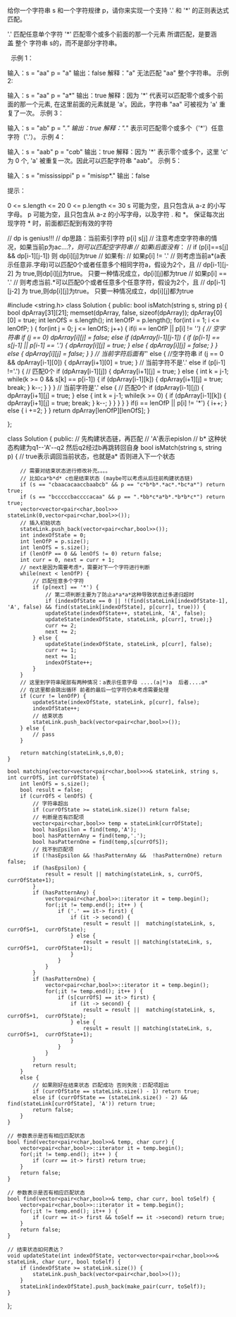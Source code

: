 给你一个字符串 s 和一个字符规律 p，请你来实现一个支持 '.' 和 '*' 的正则表达式匹配。

'.' 匹配任意单个字符
'*' 匹配零个或多个前面的那一个元素
所谓匹配，是要涵盖 整个 字符串 s的，而不是部分字符串。

 
示例 1：

输入：s = "aa" p = "a"
输出：false
解释："a" 无法匹配 "aa" 整个字符串。
示例 2:

输入：s = "aa" p = "a*"
输出：true
解释：因为 '*' 代表可以匹配零个或多个前面的那一个元素, 在这里前面的元素就是 'a'。因此，字符串 "aa" 可被视为 'a' 重复了一次。
示例 3：

输入：s = "ab" p = ".*"
输出：true
解释：".*" 表示可匹配零个或多个（'*'）任意字符（'.'）。
示例 4：

输入：s = "aab" p = "c*a*b"
输出：true
解释：因为 '*' 表示零个或多个，这里 'c' 为 0 个, 'a' 被重复一次。因此可以匹配字符串 "aab"。
示例 5：

输入：s = "mississippi" p = "mis*is*p*."
输出：false
 

提示：

0 <= s.length <= 20
0 <= p.length <= 30
s 可能为空，且只包含从 a-z 的小写字母。
p 可能为空，且只包含从 a-z 的小写字母，以及字符 . 和 *。
保证每次出现字符 * 时，前面都匹配到有效的字符


// dp is genius!!!
// dp思路：当前索引字符 p[i] s[j] 
// 注意考虑空字符串的情况，如果当前p为a*c*....?*，则可以匹配空字符串
// 如果i后面没有*：
// 		if (p[i]==s[j] && dp[i-1][j-1]) 则 dp[i][j]为true
// 如果有:
//		如果p[i] != '.'
// 			则考虑当前a*(a表示任意非.字母)可以匹配0个或者任意多个相同字符a，假设为2个，且
//			dp[i-1][j-2] 为 true,则dp[i][j]为true。  只要一种情况成立，dp[i][j]都为true
//		如果p[i] == '.'
// 			则考虑当前.*可以匹配0个或者任意多个任意字符，假设为2个，且
//			dp[i-1][j-2] 为 true,则dp[i][j]为true。  只要一种情况成立，dp[i][j]都为true


#include <string.h>
class Solution {
public:
    bool isMatch(string s, string p) {
        bool dpArray[31][21];
        memset(dpArray, false, sizeof(dpArray));
        dpArray[0][0] = true;
        int lenOfS = s.length();
        int lenOfP = p.length();
        for(int i = 1; i <= lenOfP; ) {
            for(int j = 0; j <= lenOfS; j++) {
                if(i == lenOfP  || p[i] != '*') {
					// 空字符串
                    if (j == 0) dpArray[i][j] = false;
                    else if (dpArray[i-1][j-1]) {
                        if (p[i-1] == s[j-1] || p[i-1] == '.') {
                           dpArray[i][j] = true; 
                        } else {
                            dpArray[i][j] = false;
                        }
                    } else {
                        dpArray[i][j] = false;
                    }
                }
                // 当前字符后面有'*' 
                else {
					//空字符串
                    if (j == 0 && dpArray[i-1][0]) {
                        dpArray[i+1][0] = true;
                    }
                    // 当前字符不是'.'
                    else if (p[i-1] !='.') {
						// 匹配0个
                        if (dpArray[i-1][j]) {
                            dpArray[i+1][j] = true;
                        }
                        else {
                            int k = j-1;
                            while(k >= 0 && s[k] == p[i-1]) {
                                if (dpArray[i-1][k]) {
                                    dpArray[i+1][j] = true;
                                    break;
                                }
                                k--;
                            }
                        }
                    }
                    // 当前字符是'.' 
                    else {
						// 匹配0个
                        if (dpArray[i-1][j]) {
                            dpArray[i+1][j] = true;
                        }
                        else {
                            int k = j-1;
                            while(k >= 0) {
                                if (dpArray[i-1][k]) {
                                    dpArray[i+1][j] = true;
                                    break;
                                }
                                k--;
                            }
                        }
                    }
                }
            }
            if(i == lenOfP  || p[i] != '*') {
                i++;
            } else {
                i +=2;
            }
        }
        return dpArray[lenOfP][lenOfS];
    }

   
};


class Solution {
public:
    // 先构建状态链，再匹配
    // 'A'表示epislon
    // b* 这种状态构建为q1--'A'--q2 然后q2经过b再跳转回自身
    bool isMatch(string s, string p) {
        // true表示调回当前状态，也就是a* 否则进入下一个状态
        
        // 需要对结束状态进行修改补充。。。。
		// 比如ca*b*d* c也是结束状态 (maybe可以考虑从后往前构建状态链)
        if (s == "cbaacacaaccbaabcb" && p == "c*b*b*.*ac*.*bc*a*") return true;
        if (s == "bcccccbaccccacaa" && p == ".*bb*c*a*b*.*b*b*c*") return true;
        vector<vector<pair<char,bool>>> stateLink(0,vector<pair<char,bool>>());
        // 插入初始状态
        stateLink.push_back(vector<pair<char,bool>>());
        int indexOfState = 0;
        int lenOfP = p.size();
        int lenOfS = s.size();
        if (lenOfP == 0 && lenOfS != 0) return false;
        int curr = 0, next = curr + 1;
        // next是因为需要考虑*，需要对下一个字符进行判断
        while(next < lenOfP) {
            // 匹配任意多个字符
            if (p[next] == '*') {
				// 第二项判断主要为了防止a*a*a*这种导致状态过多递归超时
                if (indexOfState == 0 || !(find(stateLink[indexOfState-1], 'A', false) && find(stateLink[indexOfState], p[curr], true))) {
                updateState(indexOfState++, stateLink, 'A', false);
                updateState(indexOfState, stateLink, p[curr], true);}
                curr += 2;
                next += 2;
            } else {
                updateState(indexOfState, stateLink, p[curr], false);
                curr += 1;
                next += 1;
                indexOfState++;
            }
        }
        // 这里到字符串尾部有两种情况：a表示任意字母 ....(a|*)a  后者....a*
        // 在这里都会跳出循环 前者的最后一位字符仍未考虑需要处理 
        if (curr != lenOfP) {
            updateState(indexOfState, stateLink, p[curr], false);
            indexOfState++;
            // 结束状态
            stateLink.push_back(vector<pair<char,bool>>());
        } else {
            // pass
        }   

        return matching(stateLink,s,0,0);
    }

    bool matching(vector<vector<pair<char,bool>>>& stateLink, string s, int currOfS, int currOfState) {
        int lenOfS = s.size();
        bool result = false;
        if (currOfS < lenOfS) {
            // 字符串超出
            if (currOfState >= stateLink.size()) return false;
            // 判断是否有匹配项
            vector<pair<char,bool>> temp = stateLink[currOfState];
            bool hasEpsilon = find(temp,'A');
            bool hasPatternAny = find(temp,'.');
            bool hasPatternOne = find(temp,s[currOfS]);
            // 找不到匹配项
            if (!hasEpsilon && !hasPatternAny &&  !hasPatternOne) return false;
            if (hasEpsilon) {
                result = result || matching(stateLink, s, currOfS,  currOfState+1);
            }
            if (hasPatternAny) {
                vector<pair<char,bool>>::iterator it = temp.begin();
                for(;it != temp.end(); it++ ) {
                    if ('.' == it-> first) {
                        if (it -> second) {
                            result = result ||  matching(stateLink, s, currOfS+1,  currOfState);
                        } else {
                            result = result || matching(stateLink, s, currOfS+1,  currOfState+1);
                        }
                    } 
                }
            }
            if (hasPatternOne) {
                vector<pair<char,bool>>::iterator it = temp.begin();
                for(;it != temp.end(); it++ ) {
                    if (s[currOfS] == it-> first) {
                        if (it -> second) {
                            result = result ||  matching(stateLink, s, currOfS+1,  currOfState);
                        } else {
                            result = result || matching(stateLink, s, currOfS+1,  currOfState+1);
                        }
                    } 
                }
            }
            return result;
        }
        else {
            // 如果刚好在结束状态 匹配成功 否则失败：匹配项超出
            if (currOfState == stateLink.size() - 1) return true;
            else if (currOfState == (stateLink.size() - 2) && find(stateLink[currOfState], 'A')) return true;
            return false;
        }
    }

    // 参数表示是否有相应匹配状态
    bool find(vector<pair<char,bool>>& temp, char curr) {
        vector<pair<char,bool>>::iterator it = temp.begin();
        for(;it != temp.end(); it++ ) {
            if (curr == it-> first) return true;
        }
        return false;
    }

    // 参数表示是否有相应匹配状态
    bool find(vector<pair<char,bool>>& temp, char curr, bool toSelf) {
        vector<pair<char,bool>>::iterator it = temp.begin();
        for(;it != temp.end(); it++ ) {
            if (curr == it-> first && toSelf == it ->second) return true;
        }
        return false;
    }

    // 结束状态如何表达？
    void updateState(int indexOfState, vector<vector<pair<char,bool>>>& stateLink, char curr, bool toSelf) {
        if (indexOfState >= stateLink.size()) {
            stateLink.push_back(vector<pair<char,bool>>());
        }
        stateLink[indexOfState].push_back(make_pair(curr, toSelf));
    }
};